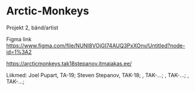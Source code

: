 # Arctic-Monkeys
Projekt 2, bänd/artist

Figma link
https://www.figma.com/file/NUNI8VOjGI74AUQ3PxXOnv/Untitled?node-id=1%3A2

https://arcticmonkeys.tak18stepanov.itmajakas.ee/


Liikmed:
Joel Pupart, TA-19;
Steven Stepanov, TAK-18;
, TAK-...;
, TAK-...;
, TAK-...;
